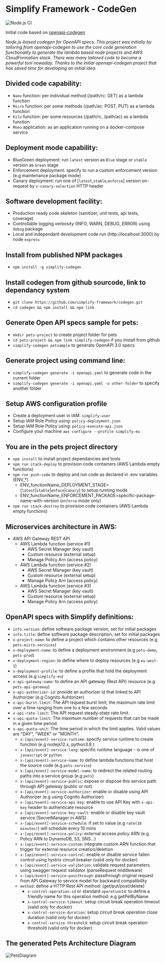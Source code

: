 # Simplify Framework - CodeGen
  
![Node.js CI](https://github.com/simplify-framework/codegen/workflows/Node.js%20CI/badge.svg)

Initial code based on [openapi-codegen](https://github.com/Mermade/openapi-codegen)

*Node.js-based codegen for OpenAPI specs. This project was initially by tailoring from openapi-codegen to use the core code generation functionality to generate the lambda based node projects and AWS CloudFormation stack. There was many tailored code to become a powerful tool nowaday. Thanks to the initial openapi-codegen project that has saved time for developing an initial idea.*

## Divided code capability:
- `Nano` function: per individual method (/path/rc: GET) as a lambda function
- `Micro` function: per some methods (/path/ac: POST, PUT) as a lambda function
- `Kilo` function: per some resources (/path/rc, /path/ac) as a lambda function
- `Mono` application: as an application running on a docker-compose service

## Deployment mode capability:
- BlueGreen deployment: run `latest` version as `Blue` stage or `stable` version as `Green` stage
- Enforcement deployment: specify to run a custom enforcement version (e.g maintenance package mode)
- Canary deployment: run one of [`latest`,`stable`,`enforce`] version on-request by `x-canary-selection` HTTP header

## Software development facility:
- Production ready code skeleton (sanitizer, unit tests, api tests, coverage)
- Controllable logging verbosity (INFO, WARN, DEBUG, ERROR) using `debug` package
- Local and independant development code run (http://localhost:3000) by node `express`

## Install from published NPM packages
- `npm install -g simplify-codegen`

## Install codegen from github sourcode, link to dependancy system
- `git clone https://github.com/simplify-framework/codegen.git`
- `cd codegen && npm install && npm link`

## Generate Open API specs sample for pets:
- `mkdir pets-project` to create project folder for pets
- `cd pets-project && npm link simplify-codegen` if you install from github
- `simplify-codegen petsample` to generate OpenAPI 3.0 specs

## Generate project using command line:
- `simplify-codegen generate -i openapi.yaml` to generate code in the current folder
- `simplify-codegen generate -i openapi.yaml -o other-folder` to specify another folder

## Setup AWS configuration profile
- Create a deployment user in IAM: `simplify-user`
- Setup IAM Role Policy using: `policy-deployment.json`
- Setup IAM Role Policy using: `policy-execute-api.json`
- Configure your machine `aws configure --profile simplify-eu`

## You are in the pets project directory
- `npm install` to install project dependancies and tools
- `npm run stack-deploy` to provision code containers (AWS Lambda empty functions)
- `npm run push-code` to deploy and run code as declared in .env variables (ENV_*)
  + ENV_functionName_DEPLOYMENT_STAGE=(`latest`|`stable`|`enfoce`|`canary`) to setup running mode
  + ENV_functionName_ENFORCEMENT_PACKAGE=specific-package-name-with-version (`enforce` mode only)
- `npm run stack-destroy` to provision code containers (AWS Lambda empty functions)

## Microservices architecture in AWS:
+ AWS API Gateway REST API
  + AWS Lambda function   (service #1)
    - AWS Secret Manager  (key vault)
    - Custom resource     (external setup)
    - Manage Policy Arn   (access policy)
  + AWS Lambda function   (service #2)
    - AWS Secret Manager  (key vault)
    - Custom resource     (external setup)
    - Manage Policy Arn   (access policy)
  + AWS Lambda function   (service #3)
    - AWS Secret Manager  (key vault)
    - Custom resource     (external setup)
    - Manage Policy Arn   (access policy)

## OpenAPI specs with Simplify definitions:
- `info.version`: define software package version, set for initial packages
- `info.title`: define software package description, set for initial packages
- `x-project-name`: to define a project which contains other resources (e.g `pets-micro-services`)
- `x-deployment-name`: to define a deployment environment (e.g `pets-demo`, `pets-prod`)
- `x-deployment-region`: to define where to deploy resources (e.g `eu-west-1`)
- `x-deployment-profile`: to define a profile that hold the deployment access (e.g `simplify-eu`)
- `x-api-gateway-name`: to define an API gateway (Rest API) resource (e.g `pets-api-gateway`)
- `x-api-authorizer-id`: provide an authorizer id that linked to API Authorizer (e.g Cognito Auhtorizer)
- `x-api-burst-limit`: The API request burst limit, the maximum rate limit over a time ranging from one to a few seconds
- `x-api-rate-limit`: The API request steady-state rate limit.
- `x-api-quota-limit`: The maximum number of requests that can be made in a given time period.
- `x-api-quota-unit`: The time period in which the limit applies. Valid values are "DAY", "WEEK" or "MONTH".
  - `x-[api/event]-service-runtime`: specify service runtime to create function (e.g nodejs12.x, python3.8 )
  - `x-[api/event]-service-lang`: specific runtime language - is one of `javascript` or `python`
  - `x-[api/event]-service-name`: to define lambda functions that host the source code (e.g `pets-service`)
  - `x-[api/event]-service-model-name`: to redirect the related routing paths into a service group (e.g `pets`)
  - `x-[api/event]-service-public`: expose or dispose this service path through API gateway (public or not)
  - `x-[api/event]-service-authorizer`: enable or disable using API Authorizer (e.g using Cognito Authorizer)
  - `x-[api/event]-service-api-key`: enable to use API Key with `x-api-key` header to authenticate resource
  - `x-[api/event]-service-key-vault`: enable or disable key vault service (SecretManager in AWS)
  - `x-[api/event]-service-schedule`: if set to value (e.g `rate(10 minutes)`) will schedule every 10 mins
  - `x-[api/event]-service-policy`: external access policy ARN (e.g Policy ARN to DynamoDB, S3, SNS...)
  - `x-[api/event]-service-custom`: integrate custom ARN function that trigger for external resource creation/deletion
  - `x-[api/event]-service-control`: enable or disable service fallen control using hystrix circuit breaker (valid only for docker)
  - `x-[api/event]-service-validation`: validate request parameters using swagger request validator (parseRequest middleware)
  - `x-[api/event]-service-passthrough`: passthrough original request from API Gateway to service model for backward compatibility
  - `method`: define a HTTP Rest API method: (get/put/post/delete)
    - `x-control-operation-id` or standard `operationId`: to define a friendly name for this operation method: e.g getPetByName
    - `x-control-service-timeout`: setup circuit break operation timeout (valid only for docker)
    - `x-control-service-duration`: setup circuit break operation close duration (valid only for docker)
    - `x-control-service-threshold`: setup circuit break operation threshold (valid only for docker)

## The generated Pets Architecture Diagram

![PetsDiagram](https://mermaid.ink/img/eyJjb2RlIjoic3RhdGVEaWFncmFtXG4gIFsqXSAtLT4gYXBpR2F0ZXdheVJlc3RhcGlOYW1lXG4gICAgYXBpR2F0ZXdheVJlc3RhcGlOYW1lIC0tPiBmdW5jdGlvbkZvckJ1eVBldHNcbiAgICBhcGlHYXRld2F5UmVzdGFwaU5hbWUgLS0-IGZ1bmN0aW9uRm9yRXRyYW5nZXJQZXRzXG4gICAgYXBpR2F0ZXdheVJlc3RhcGlOYW1lIC0tPiBmdW5jdGlvbkZvclBldHNcbiAgICBhcGlHYXRld2F5UmVzdGFwaU5hbWUgLS0-IGZ1bmN0aW9uRm9yUGVvcGxlXG5cbiAgICBmdW5jdGlvbkZvckJ1eVBldHM6ICBTaWd2NCBJQU1cbiAgICBmdW5jdGlvbkZvckV0cmFuZ2VyUGV0czogIFNpZ3Y0IElBTVxuICAgIGZ1bmN0aW9uRm9yUGV0czogIFNpZ3Y0IElBTVxuICAgIGZ1bmN0aW9uRm9yUGVvcGxlOiAgU2lndjQgSUFNXG5cbiAgICBmdW5jdGlvbkZvckJ1eVBldHMgLS0-IGdldFNob3BwaW5nUGV0czogR0VUIC9zaG9wcGluZy9wZXRzXG4gICAgZnVuY3Rpb25Gb3JFdHJhbmdlclBldHMgLS0-IGdldEV0cmFuZ2VyUGV0czogR0VUIC9ldHJhbmdlci9wZXRzXG4gICAgZXZlbnRGdW5jdGlvbkZvclBldHMgLS0-IHB1dEV2ZW50c0ZlZWRQZXRzOiBQVVQgL2V2ZW50cy9mZWVkLXBldHNcbiAgICBldmVudEZ1bmN0aW9uRm9yUGV0cyAtLT4gZXZlbnRGdW5jdGlvbkZvclBldHM6IHNjaGVkdWxlZCBieSByYXRlKDEwIGRheXMpXG4gICAgZnVuY3Rpb25Gb3JQZXRzIC0tPiBnZXRQZXRzOiBHRVQgL3BldHNcbiAgICBmdW5jdGlvbkZvclBldHMgLS0-IGNyZWF0ZVBldDogUE9TVCAvcGV0c1xuICAgIGZ1bmN0aW9uRm9yUGV0cyAtLT4gdXBkYXRlUGV0OiBQVVQgL3BldHNcbiAgICBmdW5jdGlvbkZvclBldHMgLS0-IGZlZWRQZXRCeUlkOiBHRVQgL3BldHMve2lkfS9mZWVkL3tjb3VudH1cbiAgICBmdW5jdGlvbkZvclBlb3BsZSAtLT4gbGlua1BldFRvUGVyc29uOiBQT1NUIC9wZW9wbGUvcGV0cy97aWR9XG4gICAgZnVuY3Rpb25Gb3JQZW9wbGUgLS0-IGdldFBlb3BsZTogR0VUIC9wZW9wbGVcbiAgICBmdW5jdGlvbkZvclBlb3BsZSAtLT4gcHV0UGVvcGxlOiBQVVQgL3Blb3BsZVxuICAgIGZ1bmN0aW9uRm9yUGVvcGxlIC0tPiBjcmVhdGVQZW9wbGU6IFBPU1QgL3Blb3BsZVxuICAgIFxuICAgIGdldFNob3BwaW5nUGV0cyAtLT4gc2hvcHBpbmdQZXRzXG4gICAgZ2V0RXRyYW5nZXJQZXRzIC0tPiBldHJhbmdlclBldHNcbiAgICBwdXRFdmVudHNGZWVkUGV0cyAtLT4gZXZlbnRzRmVlZFBldHNcbiAgICBnZXRQZXRzIC0tPiBwZXRzXG4gICAgY3JlYXRlUGV0IC0tPiBwZXRzXG4gICAgdXBkYXRlUGV0IC0tPiBwZXRzXG4gICAgZmVlZFBldEJ5SWQgLS0-IHBldHNGb29kc1xuICAgIGxpbmtQZXRUb1BlcnNvbiAtLT4gcGVvcGxlUGV0c1xuICAgIGdldFBlb3BsZSAtLT4gcGVvcGxlXG4gICAgcHV0UGVvcGxlIC0tPiBwZW9wbGVcbiAgICBjcmVhdGVQZW9wbGUgLS0-IHBlb3BsZVxuIiwibWVybWFpZCI6eyJ0aGVtZSI6ImRlZmF1bHQifSwidXBkYXRlRWRpdG9yIjpmYWxzZX0)


